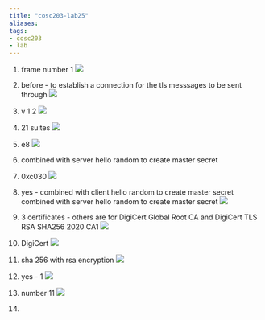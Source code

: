 ```yaml
---
title: "cosc203-lab25"
aliases: 
tags: 
- cosc203
- lab
---
```


1. frame number 1
![](https://i.imgur.com/MnxpcOS.png)

2. before - to establish a connection for the tls messsages to be sent through
![](https://i.imgur.com/nGC1CVq.png)

3. v 1.2
![](https://i.imgur.com/Do6uS27.png)

4. 21 suites
![](https://i.imgur.com/3mkjm0f.png)

5. e8
![](https://i.imgur.com/yugkqSb.png)

6. combined with server hello random to create master secret

7. 0xc030 
![](https://i.imgur.com/gFqpTCg.png)

8. yes - combined with client hello random to create master secret
combined with server hello random to create master secret
![](https://i.imgur.com/DS45Ved.png)

9. 3 certificates - others are for DigiCert Global Root CA and DigiCert TLS RSA SHA256 2020 CA1
![](https://i.imgur.com/0zDN8Zv.png)

10. DigiCert
![](https://i.imgur.com/1ffEFio.png)

11. sha 256 with rsa encryption
 ![](https://i.imgur.com/Qbta96a.png)

12. yes - 1
![](https://i.imgur.com/jWh3nbT.png)

13. number 11
![](https://i.imgur.com/8PW0Bts.png)

14. 